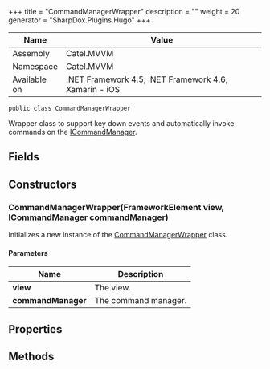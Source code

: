 

+++
title = "CommandManagerWrapper" 
description = ""
weight = 20
generator = "SharpDox.Plugins.Hugo"
+++

Name|Value
---|---
Assembly|Catel.MVVM
Namespace|Catel.MVVM
Available on|.NET Framework 4.5, .NET Framework 4.6, Xamarin - iOS

```
public class CommandManagerWrapper
```

Wrapper class to support key down events and automatically invoke commands on the [ICommandManager](#).

## Fields

## Constructors

### CommandManagerWrapper(FrameworkElement view, ICommandManager commandManager)

Initializes a new instance of the [CommandManagerWrapper](#) class.

#### Parameters

Name|Description
---|---
**view**|The view.
**commandManager**|The command manager.

## Properties

## Methods

